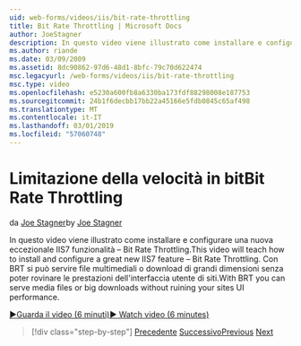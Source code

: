 ```yaml
---
uid: web-forms/videos/iis/bit-rate-throttling
title: Bit Rate Throttling | Microsoft Docs
author: JoeStagner
description: In questo video viene illustrato come installare e configurare una nuova eccezionale IIS7 funzionalità – Bit Rate Throttling. Con BRT può essere utilizzato i file multimediali o withou download big Data...
ms.author: riande
ms.date: 03/09/2009
ms.assetid: 8dc90862-97d6-48d1-8bfc-79c70d622474
msc.legacyurl: /web-forms/videos/iis/bit-rate-throttling
msc.type: video
ms.openlocfilehash: e5230a600fb8a6330ba173fdf88298008e187753
ms.sourcegitcommit: 24b1f6decbb17bb22a45166e5fdb0845c65af498
ms.translationtype: MT
ms.contentlocale: it-IT
ms.lasthandoff: 03/01/2019
ms.locfileid: "57060748"
---
```

<a name="bit-rate-throttling"></a><span data-ttu-id="a5ac6-104">Limitazione della velocità in bit</span><span class="sxs-lookup"><span data-stu-id="a5ac6-104">Bit Rate Throttling</span></span>
====================
<span data-ttu-id="a5ac6-105">da [Joe Stagner](https://github.com/JoeStagner)</span><span class="sxs-lookup"><span data-stu-id="a5ac6-105">by [Joe Stagner](https://github.com/JoeStagner)</span></span>

<span data-ttu-id="a5ac6-106">In questo video viene illustrato come installare e configurare una nuova eccezionale IIS7 funzionalità – Bit Rate Throttling.</span><span class="sxs-lookup"><span data-stu-id="a5ac6-106">This video will teach how to install and configure a great new IIS7 feature – Bit Rate Throttling.</span></span> <span data-ttu-id="a5ac6-107">Con BRT si può servire file multimediali o download di grandi dimensioni senza poter rovinare le prestazioni dell'interfaccia utente di siti.</span><span class="sxs-lookup"><span data-stu-id="a5ac6-107">With BRT you can serve media files or big downloads without ruining your sites UI performance.</span></span>

[<span data-ttu-id="a5ac6-108">&#9654;Guarda il video (6 minuti)</span><span class="sxs-lookup"><span data-stu-id="a5ac6-108">&#9654; Watch video (6 minutes)</span></span>](https://channel9.msdn.com/Blogs/ASP-NET-Site-Videos/bit-rate-throttling)

> [!div class="step-by-step"]
> <span data-ttu-id="a5ac6-109">[Precedente](installing-ftp7.md)
> [Successivo](iis7-playlists.md)</span><span class="sxs-lookup"><span data-stu-id="a5ac6-109">[Previous](installing-ftp7.md)
[Next](iis7-playlists.md)</span></span>

